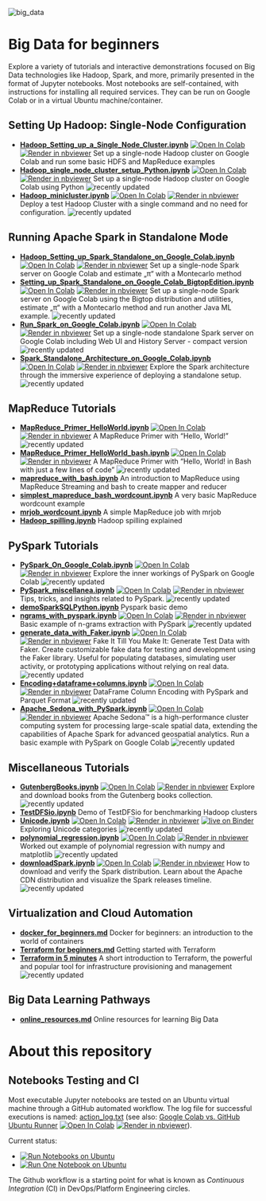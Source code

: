 ![big_data](https://socialify.git.ci/groda/big_data/image?description=1&font=Inter&language=1&name=1&owner=1&pattern=Diagonal%20Stripes&stargazers=1&forks=1&theme=Light)

# Big Data for beginners

Explore a variety of tutorials and interactive demonstrations focused on Big Data technologies like Hadoop, Spark, and more, primarily presented in the format of Jupyter notebooks. Most notebooks are self-contained, with instructions for installing all required services. They can be run on Google Colab or in a virtual Ubuntu machine/container.

## Setting Up Hadoop: Single-Node Configuration
  - **[Hadoop_Setting_up_a_Single_Node_Cluster.ipynb](Hadoop_Setting_up_a_Single_Node_Cluster.ipynb)** <a target="_blank" href="https://colab.research.google.com/github/groda/big_data/blob/master/Hadoop_Setting_up_a_Single_Node_Cluster.ipynb">
  <img src="https://colab.research.google.com/assets/colab-badge.svg" alt="Open In Colab"/></a> <a target="_blank" href="https://nbviewer.org/github/groda/big_data/blob/master/Hadoop_Setting_up_a_Single_Node_Cluster.ipynb"><img src="https://raw.githubusercontent.com/jupyter/design/master/logos/Badges/nbviewer_badge.svg" alt="Render in nbviewer"></a> Set up a single-node Hadoop cluster on Google Colab and run some basic HDFS and MapReduce examples 
  - **[Hadoop_single_node_cluster_setup_Python.ipynb](Hadoop_single_node_cluster_setup_Python.ipynb)** <a target="_blank" href="https://colab.research.google.com/github/groda/big_data/blob/master/Hadoop_single_node_cluster_setup_Python.ipynb"><img src="https://colab.research.google.com/assets/colab-badge.svg" alt="Open In Colab"/></a> <a target="_blank" href="https://nbviewer.org/github/groda/big_data/blob/master/Hadoop_single_node_cluster_setup_Python.ipynb"><img src="https://raw.githubusercontent.com/jupyter/design/master/logos/Badges/nbviewer_badge.svg" alt="Render in nbviewer"></a> Set up a single-node Hadoop cluster on Google Colab using Python ![recently updated](https://github.com/groda/big_data/blob/master/updated.gif?raw=true)
 - **[Hadoop_minicluster.ipynb](Hadoop_minicluster.ipynb)** <a target="_blank" href="https://colab.research.google.com/github/groda/big_data/blob/master/Hadoop_minicluster.ipynb"><img src="https://colab.research.google.com/assets/colab-badge.svg" alt="Open In Colab"/></a> <a target="_blank" href="https://nbviewer.org/github/groda/big_data/blob/master/Hadoop_minicluster.ipynb"><img src="https://raw.githubusercontent.com/jupyter/design/master/logos/Badges/nbviewer_badge.svg" alt="Render in nbviewer"></a> Deploy a test Hadoop Cluster with a single command and no need for configuration. ![recently updated](https://github.com/groda/big_data/blob/master/updated.gif?raw=true)
   
## Running Apache Spark in Standalone Mode
  - **[Hadoop_Setting_up_Spark_Standalone_on_Google_Colab.ipynb](Hadoop_Setting_up_Spark_Standalone_on_Google_Colab.ipynb)** <a target="_blank" href="https://colab.research.google.com/github/groda/big_data/blob/master/Hadoop_Setting_up_Spark_Standalone_on_Google_Colab.ipynb"><img src="https://colab.research.google.com/assets/colab-badge.svg" alt="Open In Colab"/></a> <a target="_blank" href="https://nbviewer.org/github/groda/big_data/blob/master/Hadoop_Setting_up_Spark_Standalone_on_Google_Colab.ipynb"><img src="https://raw.githubusercontent.com/jupyter/design/master/logos/Badges/nbviewer_badge.svg" alt="Render in nbviewer"></a> Set up a single-node Spark server on Google Colab and estimate „π“ with a Montecarlo method
  - **[Setting_up_Spark_Standalone_on_Google_Colab_BigtopEdition.ipynb](Setting_up_Spark_Standalone_on_Google_Colab_BigtopEdition.ipynb)** <a target="_blank" href="https://colab.research.google.com/github/groda/big_data/blob/master/Setting_up_Spark_Standalone_on_Google_Colab_BigtopEdition.ipynb"><img src="https://colab.research.google.com/assets/colab-badge.svg" alt="Open In Colab"/></a> <a target="_blank" href="https://nbviewer.org/github/groda/big_data/blob/master/Setting_up_Spark_Standalone_on_Google_Colab_BigtopEdition.ipynb"><img src="https://raw.githubusercontent.com/jupyter/design/master/logos/Badges/nbviewer_badge.svg" alt="Render in nbviewer"></a> Set up a single-node Spark server on Google Colab using the Bigtop distribution and utilities, estimate „π“ with a Montecarlo method and run another Java ML example. ![recently updated](https://github.com/groda/big_data/blob/master/updated.gif?raw=true)
  - **[Run_Spark_on_Google_Colab.ipynb](Run_Spark_on_Google_Colab.ipynb)** <a target="_blank" href="https://colab.research.google.com/github/groda/big_data/blob/master/Run_Spark_on_Google_Colab.ipynb"><img src="https://colab.research.google.com/assets/colab-badge.svg" alt="Open In Colab"/></a> <a target="_blank" href="https://nbviewer.org/github/groda/big_data/blob/master/Run_Spark_on_Google_Colab.ipynb"><img src="https://raw.githubusercontent.com/jupyter/design/master/logos/Badges/nbviewer_badge.svg" alt="Render in nbviewer"></a> Set up a single-node standalone Spark server on Google Colab including Web UI and History Server - compact version ![recently updated](https://github.com/groda/big_data/blob/master/updated.gif?raw=true)
  - **[Spark_Standalone_Architecture_on_Google_Colab.ipynb](Spark_Standalone_Architecture_on_Google_Colab.ipynb)** <a target="_blank" href="https://colab.research.google.com/github/groda/big_data/blob/master/Spark_Standalone_Architecture_on_Google_Colab.ipynb"><img src="https://colab.research.google.com/assets/colab-badge.svg" alt="Open In Colab"/></a> <a target="_blank" href="https://nbviewer.org/github/groda/big_data/blob/master/Spark_Standalone_Architecture_on_Google_Colab.ipynb"><img src="https://raw.githubusercontent.com/jupyter/design/master/logos/Badges/nbviewer_badge.svg" alt="Render in nbviewer"></a> Explore the Spark architecture through the immersive experience of deploying a standalone setup. ![recently updated](https://github.com/groda/big_data/blob/master/updated.gif?raw=true)

## MapReduce Tutorials
- **[MapReduce_Primer_HelloWorld.ipynb](MapReduce_Primer_HelloWorld.ipynb)** <a target="_blank" href="https://colab.research.google.com/github/groda/big_data/blob/master/MapReduce_Primer_HelloWorld.ipynb"><img src="https://colab.research.google.com/assets/colab-badge.svg" alt="Open In Colab"/></a> <a target="_blank" href="https://nbviewer.org/github/groda/big_data/blob/master/MapReduce_Primer_HelloWorld.ipynb"><img src="https://raw.githubusercontent.com/jupyter/design/master/logos/Badges/nbviewer_badge.svg" alt="Render in nbviewer"></a> A MapReduce Primer with “Hello, World!” ![recently updated](https://github.com/groda/big_data/blob/master/updated.gif?raw=true)
- **[MapReduce_Primer_HelloWorld_bash.ipynb](MapReduce_Primer_HelloWorld_bash.ipynb)** <a target="_blank" href="https://colab.research.google.com/github/groda/big_data/blob/master/MapReduce_Primer_HelloWorld.ipynb"><img src="https://colab.research.google.com/assets/colab-badge.svg" alt="Open In Colab"/></a> <a target="_blank" href="https://nbviewer.org/github/groda/big_data/blob/master/MapReduce_Primer_HelloWorld_bash.ipynb"><img src="https://raw.githubusercontent.com/jupyter/design/master/logos/Badges/nbviewer_badge.svg" alt="Render in nbviewer"></a> A MapReduce Primer with “Hello, World! in Bash with just a few lines of code” ![recently updated](https://github.com/groda/big_data/blob/master/updated.gif?raw=true)
- **[mapreduce_with_bash.ipynb](mapreduce_with_bash.ipynb)** An introduction to MapReduce using MapReduce Streaming and bash to create mapper and reducer
- **[simplest_mapreduce_bash_wordcount.ipynb](simplest_mapreduce_bash_wordcount.ipynb)** A very basic MapReduce wordcount example
- **[mrjob_wordcount.ipynb](mrjob_wordcount.ipynb)** A simple MapReduce job with mrjob
- **[Hadoop_spilling.ipynb](Hadoop_spilling.ipynb)** Hadoop spilling explained

## PySpark Tutorials
- **[PySpark_On_Google_Colab.ipynb](PySpark_On_Google_Colab.ipynb)** <a target="_blank" href="https://colab.research.google.com/github/groda/big_data/blob/master/PySparkOnColab.ipynb"><img src="https://colab.research.google.com/assets/colab-badge.svg" alt="Open In Colab"/></a> <a target="_blank" href="https://nbviewer.org/github/groda/big_data/blob/master/PySpark_On_Google_Colab.ipynb"><img src="https://raw.githubusercontent.com/jupyter/design/master/logos/Badges/nbviewer_badge.svg" alt="Render in nbviewer"></a> Explore the inner workings of PySpark on Google Colab ![recently updated](https://github.com/groda/big_data/blob/master/updated.gif?raw=true)
- **[PySpark_miscellanea.ipynb](PySpark_miscellanea.ipynb)** <a target="_blank" href="https://colab.research.google.com/github/groda/big_data/blob/master/PySpark_miscellanea.ipynb"><img src="https://colab.research.google.com/assets/colab-badge.svg" alt="Open In Colab"/></a> <a target="_blank" href="https://nbviewer.org/github/groda/big_data/blob/master/PySpark_miscellanea.ipynb"><img src="https://raw.githubusercontent.com/jupyter/design/master/logos/Badges/nbviewer_badge.svg" alt="Render in nbviewer"></a> Tips, tricks, and insights related to PySpark. ![recently updated](https://github.com/groda/big_data/blob/master/updated.gif?raw=true)
- **[demoSparkSQLPython.ipynb](demoSparkSQLPython.ipynb)** Pyspark basic demo 
- **[ngrams_with_pyspark.ipynb](ngrams_with_pyspark.ipynb)** <a target="_blank" href="https://colab.research.google.com/github/groda/big_data/blob/master/ngrams_with_pyspark.ipynb"><img src="https://colab.research.google.com/assets/colab-badge.svg" alt="Open In Colab"/></a> <a target="_blank" href="https://nbviewer.org/github/groda/big_data/blob/master/ngrams_with_pyspark.ipynb"><img src="https://raw.githubusercontent.com/jupyter/design/master/logos/Badges/nbviewer_badge.svg" alt="Render in nbviewer"></a> Basic example of n-grams extraction with PySpark ![recently updated](https://github.com/groda/big_data/blob/master/updated.gif?raw=true)
- **[generate_data_with_Faker.ipynb](generate_data_with_Faker.ipynb)** <a target="_blank" href="https://colab.research.google.com/github/groda/big_data/blob/master/generate_data_with_Faker.ipynb"><img src="https://colab.research.google.com/assets/colab-badge.svg" alt="Open In Colab"/></a> <a target="_blank" href="https://nbviewer.org/github/groda/big_data/blob/master/generate_data_with_Faker.ipynb"><img src="https://raw.githubusercontent.com/jupyter/design/master/logos/Badges/nbviewer_badge.svg" alt="Render in nbviewer"></a> Fake It Till You Make It: Generate Test Data with Faker. Create customizable fake data for testing and development using the Faker library. Useful for populating databases, simulating user activity, or prototyping applications without relying on real data. ![recently updated](https://github.com/groda/big_data/blob/master/updated.gif?raw=true)
- **[Encoding+dataframe+columns.ipynb](Encoding+dataframe+columns.ipynb)**  <a target="_blank" href="https://colab.research.google.com/github/groda/big_data/blob/master/Encoding+dataframe+columns.ipynb"><img src="https://colab.research.google.com/assets/colab-badge.svg" alt="Open In Colab"/></a> <a target="_blank" href="https://nbviewer.org/github/groda/big_data/blob/master/Encoding+dataframe+columns.ipynb"><img src="https://raw.githubusercontent.com/jupyter/design/master/logos/Badges/nbviewer_badge.svg" alt="Render in nbviewer"></a> DataFrame Column Encoding with PySpark and Parquet Format ![recently updated](https://github.com/groda/big_data/blob/master/updated.gif?raw=true)
- **[Apache_Sedona_with_PySpark.ipynb](Apache_Sedona_with_PySpark.ipynb)**  <a target="_blank" href="https://colab.research.google.com/github/groda/big_data/blob/master/Apache_Sedona_with_PySpark.ipynb"><img src="https://colab.research.google.com/assets/colab-badge.svg" alt="Open In Colab"/></a> <a target="_blank" href="https://nbviewer.org/github/groda/big_data/blob/master/Apache_Sedona_with_PySpark.ipynb"><img src="https://raw.githubusercontent.com/jupyter/design/master/logos/Badges/nbviewer_badge.svg" alt="Render in nbviewer"></a> Apache Sedona™ is a high-performance cluster computing system for processing large-scale spatial data, extending the capabilities of Apache Spark for advanced geospatial analytics. Run a basic example with PySpark on Google Colab ![recently updated](https://github.com/groda/big_data/blob/master/updated.gif?raw=true)
  
## Miscellaneous Tutorials
- **[GutenbergBooks.ipynb](GutenbergBooks.ipynb)** <a target="_blank" href="https://colab.research.google.com/github/groda/big_data/blob/master/GutenbergBooks.ipynb"><img src="https://colab.research.google.com/assets/colab-badge.svg" alt="Open In Colab"/></a> <a target="_blank" href="https://nbviewer.org/github/groda/big_data/blob/master/GutenbergBooks.ipynb"><img src="https://raw.githubusercontent.com/jupyter/design/master/logos/Badges/nbviewer_badge.svg" alt="Render in nbviewer"></a> Explore and download books from the Gutenberg books collection.  ![recently updated](https://github.com/groda/big_data/blob/master/updated.gif?raw=true) 
- **[TestDFSio.ipynb](TestDFSio.ipynb)** Demo of TestDFSio for benchmarking Hadoop clusters
- **[Unicode.ipynb](Unicode.ipynb)** <a target="_blank" href="https://colab.research.google.com/github/groda/big_data/blob/master/Unicode.ipynb"><img src="https://colab.research.google.com/assets/colab-badge.svg" alt="Open In Colab"/></a> <a target="_blank" href="https://nbviewer.org/github/groda/big_data/blob/master/Unicode.ipynb"><img src="https://raw.githubusercontent.com/jupyter/design/master/logos/Badges/nbviewer_badge.svg" alt="Render in nbviewer"></a> [![live on Binder](https://mybinder.org/badge_logo.svg)](https://mybinder.org/v2/gh/groda/big_data/master?filepath=Unicode.ipynb) Exploring Unicode categories ![recently updated](https://github.com/groda/big_data/blob/master/updated.gif?raw=true) 
- **[polynomial_regression.ipynb](polynomial_regression.ipynb)**  <a target="_blank" href="https://colab.research.google.com/github/groda/big_data/blob/master/polynomial_regression.ipynb"><img src="https://colab.research.google.com/assets/colab-badge.svg" alt="Open In Colab"/></a> <a target="_blank" href="https://nbviewer.org/github/groda/big_data/blob/master/polynomial_regression.ipynb"><img src="https://raw.githubusercontent.com/jupyter/design/master/logos/Badges/nbviewer_badge.svg" alt="Render in nbviewer"></a> Worked out example of polynomial regression with numpy and matplotlib ![recently updated](https://github.com/groda/big_data/blob/master/updated.gif?raw=true)
- **[downloadSpark.ipynb](downloadSpark.ipynb)** <a target="_blank" href="https://colab.research.google.com/github/groda/big_data/blob/master/downloadSpark.ipynb"><img src="https://colab.research.google.com/assets/colab-badge.svg" alt="Open In Colab"/></a> <a target="_blank" href="https://nbviewer.org/github/groda/big_data/blob/master/downloadSpark.ipynb"><img src="https://raw.githubusercontent.com/jupyter/design/master/logos/Badges/nbviewer_badge.svg" alt="Render in nbviewer"></a> How to download and verify the Spark distribution. Learn about the Apache CDN distribution and visualize the Spark releases timeline. ![recently updated](https://github.com/groda/big_data/blob/master/new3.gif?raw=true)


## Virtualization and Cloud Automation 
  - **[docker_for_beginners.md](docker_for_beginners.md)** Docker for beginners: an introduction to the world of containers
  - **[Terraform for beginners.md](terraform_for_beginners.md)** Getting started with Terraform
  - **[Terraform in 5 minutes](Terraform%20in%205%20minutes.md)** A short introduction to Terraform, the powerful and popular tool for infrastructure provisioning and management ![recently updated](https://github.com/groda/big_data/blob/master/updated.gif?raw=true)

## Big Data Learning Pathways
- **[online_resources.md](online_resources.md)** Online resources for learning Big Data

# About this repository

## Notebooks Testing and CI

Most executable Jupyter notebooks are tested on an Ubuntu virtual machine through a GitHub automated workflow. The log file for successful executions is named: [action_log.txt](https://github.com/groda/big_data/blob/master/action_log.txt) (see also: [Google Colab vs. GitHub Ubuntu Runner](Google_Colab_vs_GitHub_ubuntu_runner.ipynb) <a target="_blank" href="https://colab.research.google.com/github/groda/big_data/blob/master/Google_Colab_vs_GitHub_ubuntu_runner.ipynb"><img src="https://colab.research.google.com/assets/colab-badge.svg" alt="Open In Colab"/></a> <a target="_blank" href="https://nbviewer.org/github/groda/big_data/blob/master/Google_Colab_vs_GitHub_ubuntu_runner.ipynb"><img src="https://raw.githubusercontent.com/jupyter/design/master/logos/Badges/nbviewer_badge.svg" alt="Render in nbviewer"></a>).

Current status: 
 - [![Run Notebooks on Ubuntu](https://github.com/groda/big_data/actions/workflows/run-notebooks.yml/badge.svg)](https://github.com/groda/big_data/actions/workflows/run-notebooks.yml)
 - [![Run One Notebook on Ubuntu](https://github.com/groda/big_data/actions/workflows/run-one-notebook.yml/badge.svg)](https://github.com/groda/big_data/actions/workflows/run-one-notebook.yml)

The Github workflow is a starting point for what is known as _Continuous Integration_ (CI) in DevOps/Platform Engineering circles.


